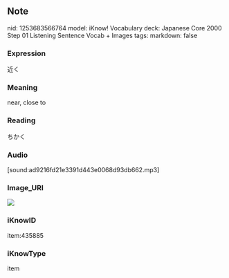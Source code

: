 ## Note
nid: 1253683566764
model: iKnow! Vocabulary
deck: Japanese Core 2000 Step 01 Listening Sentence Vocab + Images
tags: 
markdown: false

### Expression
近く

### Meaning
near, close to

### Reading
ちかく

### Audio
[sound:ad9216fd21e3391d443e0068d93db662.mp3]

### Image_URI
<!DOCTYPE html>
<title></title>
<img src="b8a33a620b3689bdccc77066ce90b9bb.jpg">



### iKnowID
item:435885

### iKnowType
item
